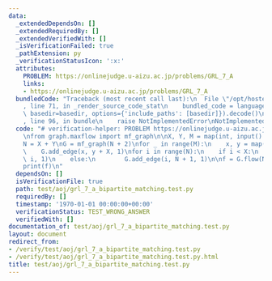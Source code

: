 ```yaml
---
data:
  _extendedDependsOn: []
  _extendedRequiredBy: []
  _extendedVerifiedWith: []
  _isVerificationFailed: true
  _pathExtension: py
  _verificationStatusIcon: ':x:'
  attributes:
    PROBLEM: https://onlinejudge.u-aizu.ac.jp/problems/GRL_7_A
    links:
    - https://onlinejudge.u-aizu.ac.jp/problems/GRL_7_A
  bundledCode: "Traceback (most recent call last):\n  File \"/opt/hostedtoolcache/PyPy/3.7.13/x64/site-packages/onlinejudge_verify/documentation/build.py\"\
    , line 71, in _render_source_code_stat\n    bundled_code = language.bundle(stat.path,\
    \ basedir=basedir, options={'include_paths': [basedir]}).decode()\n  File \"/opt/hostedtoolcache/PyPy/3.7.13/x64/site-packages/onlinejudge_verify/languages/python.py\"\
    , line 96, in bundle\n    raise NotImplementedError\nNotImplementedError\n"
  code: "# verification-helper: PROBLEM https://onlinejudge.u-aizu.ac.jp/problems/GRL_7_A\n\
    \nfrom graph.maxflow import mf_graph\n\nX, Y, M = map(int, input().split())\n\
    N = X + Y\nG = mf_graph(N + 2)\nfor _ in range(M):\n    x, y = map(int, input().split())\n\
    \    G.add_edge(x, y + X, 1)\nfor i in range(N):\n    if i < X:\n        G.add_edge(N,\
    \ i, 1)\n    else:\n        G.add_edge(i, N + 1, 1)\n\nf = G.flow(N, N + 1)\n\
    print(f)\n"
  dependsOn: []
  isVerificationFile: true
  path: test/aoj/grl_7_a_bipartite_matching.test.py
  requiredBy: []
  timestamp: '1970-01-01 00:00:00+00:00'
  verificationStatus: TEST_WRONG_ANSWER
  verifiedWith: []
documentation_of: test/aoj/grl_7_a_bipartite_matching.test.py
layout: document
redirect_from:
- /verify/test/aoj/grl_7_a_bipartite_matching.test.py
- /verify/test/aoj/grl_7_a_bipartite_matching.test.py.html
title: test/aoj/grl_7_a_bipartite_matching.test.py
---
```

